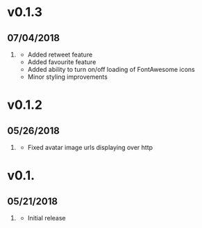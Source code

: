# v0.1.3
##  07/04/2018
1. [](#bugfix)
    * Added retweet feature
    * Added favourite feature
    * Added ability to turn on/off loading of FontAwesome icons
    * Minor styling improvements

# v0.1.2
##  05/26/2018
1. [](#bugfix)
    * Fixed avatar image urls displaying over http

# v0.1.
##  05/21/2018

1. [](#new)
    * Initial release
